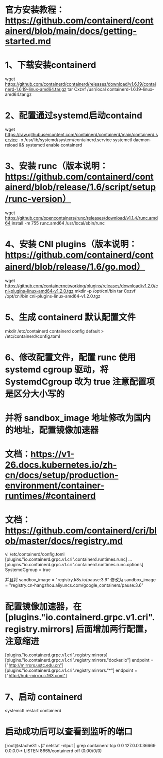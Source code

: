 # 官方安装教程：https://github.com/containerd/containerd/blob/main/docs/getting-started.md

# 1、下载安装containerd
wget https://github.com/containerd/containerd/releases/download/v1.6.19/containerd-1.6.19-linux-amd64.tar.gz
tar Cxzvf /usr/local containerd-1.6.19-linux-amd64.tar.gz

# 2、配置通过systemd启动containd
wget https://raw.githubusercontent.com/containerd/containerd/main/containerd.service -o /usr/lib/systemd/system/containerd.service
systemctl daemon-reload && systemctl enable containerd

# 3、安装 runc（版本说明：https://github.com/containerd/containerd/blob/release/1.6/script/setup/runc-version）
wget https://github.com/opencontainers/runc/releases/download/v1.1.4/runc.amd64
install -m 755 runc.amd64 /usr/local/sbin/runc

# 4、安装 CNI plugins（版本说明：https://github.com/containerd/containerd/blob/release/1.6/go.mod）
wget https://github.com/containernetworking/plugins/releases/download/v1.2.0/cni-plugins-linux-amd64-v1.2.0.tgz
mkdir -p /opt/cni/bin
tar Cxzvf /opt/cni/bin cni-plugins-linux-amd64-v1.2.0.tgz

# 5、生成 containerd 默认配置文件
mkdir /etc/containerd
containerd config default > /etc/containerd/config.toml

# 6、修改配置文件，配置 runc 使用 systemd cgroup 驱动，将 SystemdCgroup 改为 true 注意配置项是区分大小写的
# 并将 sandbox_image 地址修改为国内的地址，配置镜像加速器
# 文档：https://v1-26.docs.kubernetes.io/zh-cn/docs/setup/production-environment/container-runtimes/#containerd
# 文档：https://github.com/containerd/cri/blob/master/docs/registry.md
vi /etc/containerd/config.toml
[plugins."io.containerd.grpc.v1.cri".containerd.runtimes.runc]
  ...
  [plugins."io.containerd.grpc.v1.cri".containerd.runtimes.runc.options]
    SystemdCgroup = true

并且将 sandbox_image = "registry.k8s.io/pause:3.6"
修改为 sandbox_image = "registry.cn-hangzhou.aliyuncs.com/google_containers/pause:3.6"

# 配置镜像加速器，在 [plugins."io.containerd.grpc.v1.cri".registry.mirrors] 后面增加两行配置，注意缩进
[plugins."io.containerd.grpc.v1.cri".registry.mirrors]
  [plugins."io.containerd.grpc.v1.cri".registry.mirrors."docker.io"]
    endpoint = ["http://mirrors.ustc.edu.cn"]
  [plugins."io.containerd.grpc.v1.cri".registry.mirrors."*"]
    endpoint = ["http://hub-mirror.c.163.com"]

# 7、启动 containerd
systemctl restart containerd

# 启动成功后可以查看到监听的端口
[root@stache31 ~]# netstat -nlput | grep containerd
tcp        0      0 127.0.0.1:36669         0.0.0.0:*               LISTEN      8665/containerd      off (0.00/0/0)
